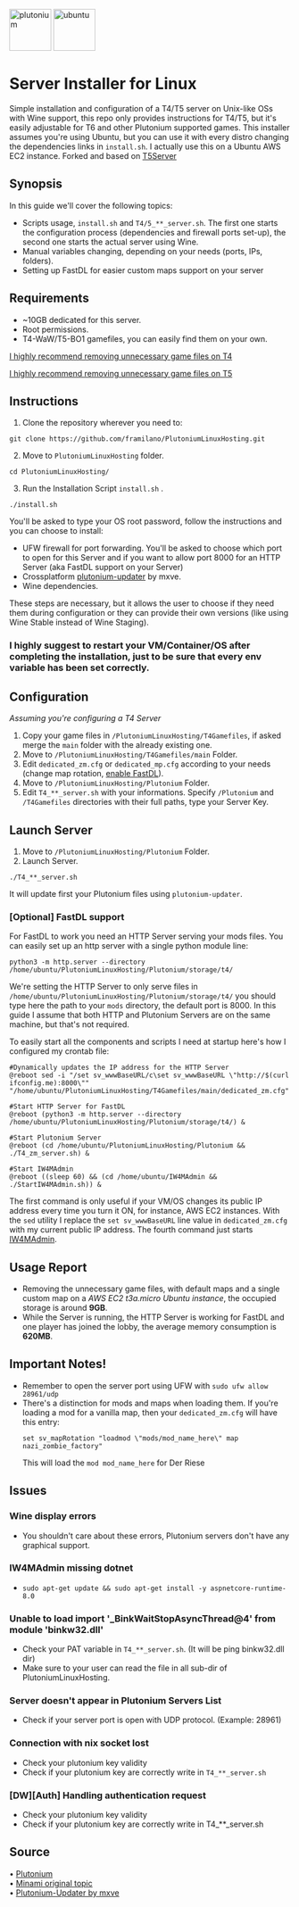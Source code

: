 

<img src="https://pbs.twimg.com/profile_images/993278064883851265/QrvMbLC7_400x400.jpg" alt="plutonium" width="75"/> <img src="https://user-images.githubusercontent.com/28491164/204064220-d6c47ae9-ef1e-4a17-9b62-f084dc386416.png" alt="ubuntu" width="75"/> 

# Server Installer for Linux

Simple installation and configuration of a T4/T5 server on Unix-like OSs with Wine support, this repo only provides instructions for T4/T5, but it's easily adjustable for T6 and other Plutonium supported games. This installer assumes you're using Ubuntu, but you can use it with every distro changing the dependencies links in `install.sh`. I actually use this on a Ubuntu AWS EC2 instance.
Forked and based on [T5Server](https://github.com/Sterbweise/T5Server)

## Synopsis
In this guide we'll cover the following topics:
- Scripts usage, `install.sh` and `T4/5_**_server.sh`. The first one starts the configuration process (dependencies and firewall ports set-up), the second one starts the actual server using Wine.
- Manual variables changing, depending on your needs (ports, IPs, folders).
- Setting up FastDL for easier custom maps support on your server

## Requirements
+ ~10GB dedicated for this server.
+ Root permissions.
+ T4-WaW/T5-BO1 gamefiles, you can easily find them on your own. 

[I highly recommend removing unnecessary game files on T4](https://plutonium.pw/docs/server/t4/setting-up-a-server/#4-optional-slimming-down-server-directory)

[I highly recommend removing unnecessary game files on T5](https://plutonium.pw/docs/server/t5/setting-up-a-server/#4-optional-slimming-down-server-directory)

## Instructions
1. Clone the repository wherever you need to: 
```shell 
git clone https://github.com/framilano/PlutoniumLinuxHosting.git
```
2. Move to `PlutoniumLinuxHosting` folder.
```shell
cd PlutoniumLinuxHosting/
```
3. Run the Installation Script `install.sh` .
```shell
./install.sh
```

You'll be asked to type your OS root password, follow the instructions and you can choose to install:
- UFW firewall for port forwarding. You'll be asked to choose which port to open for this Server and if you want to allow port 8000 for an HTTP Server (aka FastDL support on your Server)
- Crossplatform [plutonium-updater](https://github.com/mxve/plutonium-updater.rs) by mxve.
- Wine dependencies.

These steps are necessary, but it allows the user to choose if they need them during configuration or they can provide their own versions (like using Wine Stable instead of Wine Staging).

### I highly suggest to restart your VM/Container/OS after completing the installation, just to be sure that every env variable has been set correctly.

## Configuration
*Assuming you're configuring a T4 Server*
1. Copy your game files in `/PlutoniumLinuxHosting/T4Gamefiles`, if asked merge the `main` folder with the already existing one.
2. Move to `/PlutoniumLinuxHosting/T4Gamefiles/main` Folder.
3. Edit `dedicated_zm.cfg` or `dedicated_mp.cfg` according to your needs (change map rotation, [enable FastDL](https://plutonium.pw/docs/server/t4/fastdl/)).
4. Move to `/PlutoniumLinuxHosting/Plutonium` Folder.
5. Edit `T4_**_server.sh` with your informations. Specify `/Plutonium` and `/T4Gamefiles` directories with their full paths, type your Server Key.

## Launch Server
1. Move to `/PlutoniumLinuxHosting/Plutonium` Folder.
2. Launch Server. 
```shell
./T4_**_server.sh
```

It will update first your Plutonium files using `plutonium-updater`.

### [Optional] FastDL support 
For FastDL to work you need an HTTP Server serving your mods files. You can easily set up an http server with a single python module line:
```shell
python3 -m http.server --directory /home/ubuntu/PlutoniumLinuxHosting/Plutonium/storage/t4/
```
We're setting the HTTP Server to only serve files in `/home/ubuntu/PlutoniumLinuxHosting/Plutonium/storage/t4/` you should type here the path to your `mods` directory, the default port is 8000.
In this guide I assume that both HTTP and Plutonium Servers are on the same machine, but that's not required.

To easily start all the components and scripts I need at startup here's how I configured my crontab file:
```shell
#Dynamically updates the IP address for the HTTP Server
@reboot sed -i "/set sv_wwwBaseURL/c\set sv_wwwBaseURL \"http://$(curl ifconfig.me):8000\"" "/home/ubuntu/PlutoniumLinuxHosting/T4Gamefiles/main/dedicated_zm.cfg"

#Start HTTP Server for FastDL
@reboot (python3 -m http.server --directory /home/ubuntu/PlutoniumLinuxHosting/Plutonium/storage/t4/) &

#Start Plutonium Server
@reboot (cd /home/ubuntu/PlutoniumLinuxHosting/Plutonium && ./T4_zm_server.sh) &

#Start IW4MAdmin
@reboot ((sleep 60) && (cd /home/ubuntu/IW4MAdmin && ./StartIW4MAdmin.sh)) &
```

The first command is only useful if your VM/OS changes its public IP address every time you turn it ON, for instance, AWS EC2 instances. 
With the `sed` utility I replace the `set sv_wwwBaseURL` line value in `dedicated_zm.cfg` with my current public IP address.
The fourth command just starts [IW4MAdmin](https://github.com/RaidMax/IW4M-Admin).

## Usage Report
- Removing the unnecessary game files, with default maps and a single custom map on a *AWS EC2 t3a.micro Ubuntu instance*, the occupied storage is around **9GB**.
- While the Server is running, the HTTP Server is working for FastDL and one player has joined the lobby, the average memory consumption is **620MB**.

## Important Notes!
- Remember to open the server port using UFW with `sudo ufw allow 28961/udp`
- There's a distinction for mods and maps when loading them. If you're loading a mod for a vanilla map, then your `dedicated_zm.cfg` will have this entry:
  ```
  set sv_mapRotation "loadmod \"mods/mod_name_here\" map nazi_zombie_factory"
  ```
  This will load the `mod mod_name_here` for Der Riese

## Issues
### Wine display errors
   + You shouldn't care about these errors, Plutonium servers don't have any graphical support.

### IW4MAdmin missing dotnet
  + `sudo apt-get update && sudo apt-get install -y aspnetcore-runtime-8.0`

### Unable to load import '_BinkWaitStopAsyncThread@4' from module 'binkw32.dll'
   + Check your PAT variable in `T4_**_server.sh`. (It will be ping binkw32.dll dir)
   + Make sure to your user can read the file in all sub-dir of  PlutoniumLinuxHosting.

### Server doesn't appear in Plutonium Servers List
   + Check if your server port is open with UDP protocol. (Example: 28961)

### Connection with nix socket lost
   + Check your plutonium key validity
   + Check if your plutonium key are correctly write in `T4_**_server.sh`

### [DW][Auth] Handling authentication request
   + Check your plutonium key validity
   + Check if your plutonium key are correctly write in T4_**_server.sh

## Source
• [Plutonium](https://plutonium.pw) <br>
• [Minami original topic](https://forum.plutonium.pw/topic/23683/guide-debian-t5-server-on-linux-vps-dedicated-server) <br>
• [Plutonium-Updater by mxve](https://github.com/mxve/plutonium-updater.rs)
